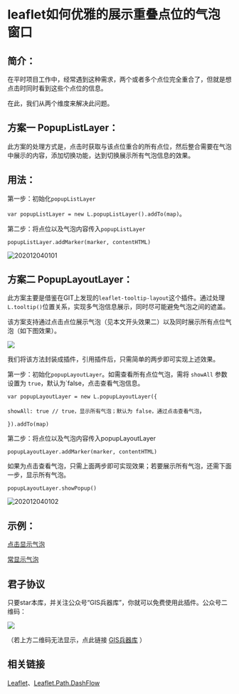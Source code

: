 # leaflet如何优雅的展示重叠点位的气泡窗口


## 简介：

在平时项目工作中，经常遇到这种需求，两个或者多个点位完全重合了，但就是想点击时同时看到这些个点位的信息。

在此，我们从两个维度来解决此问题。



## 方案一 PopupListLayer：

此方案的处理方式是，点击时获取与该点位重合的所有点位，然后整合需要在气泡中展示的内容，添加切换功能，达到切换展示所有气泡信息的效果。

## 用法：

第一步：初始化`popupListLayer` 

`var popupListLayer = new L.popupListLayer().addTo(map)`。

第二步：将点位以及气泡内容传入`popupListLayer`

`popupListLayer.addMarker(marker, contentHTML)`

![202012040101](https://blogimage.gisarmory.xyz/202012040101.png)



## 方案二 PopupLayoutLayer：

此方案主要是借鉴在GIT上发现的`leaflet-tooltip-layout`这个插件。通过处理`L.tooltip()`位置关系，实现多气泡信息展示，同时尽可能避免气泡之间的遮盖。

该方案支持通过点击点位展示气泡（见本文开头效果二）以及同时展示所有点位气泡（如下图效果）。

![](https://blogimage.gisarmory.xyz/202011300101.png)



我们将该方法封装成插件，引用插件后，只需简单的两步即可实现上述效果。

第一步：初始化`popupLayoutLayer`。如需查看所有点位气泡，需将 `showAll` 参数设置为 `true`，默认为`false，点击查看气泡信息。

`var popupLayoutLayer = new L.popupLayoutLayer({`

​	`showAll: true // true，显示所有气泡；默认为 false，通过点击查看气泡`，

`}).addTo(map)`

第二步：将点位以及气泡内容传入popupLayoutLayer

`popupLayoutLayer.addMarker(marker, contentHTML)`

如果为点击查看气泡，只需上面两步即可实现效果；若要展示所有气泡，还需下面一步，显示所有气泡。

`popupLayoutLayer.showPopup()`

![202012040102](F:\myself\gisarmory\Leaflet.TooltipLayout\202012040102.png)



## 示例：

[点击显示气泡](http://gisarmory.xyz/blog/index.html?demo=LeafletTooltipLayout1)

[常显示气泡](http://gisarmory.xyz/blog/index.html?demo=LeafletTooltipLayout2)



## 君子协议
只要star本库，并关注公众号“GIS兵器库”，你就可以免费使用此插件。公众号二维码：

![](http://blogimage.gisarmory.xyz/20200923063756.png)

（若上方二维码无法显示，点此链接 [GIS兵器库](http://blogimage.gisarmory.xyz/20200923063756.png) ）

## 相关链接

[Leaflet](https://leafletjs.com/index.html)、[Leaflet.Path.DashFlow](https://gitlab.com/IvanSanchez/Leaflet.Path.DashFlow)

